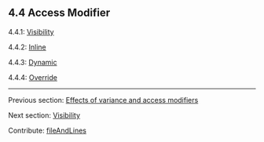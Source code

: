 ## 4.4 Access Modifier

4.4.1: [Visibility](class-field-visibility.md)

4.4.2: [Inline](class-field-inline.md)

4.4.3: [Dynamic](class-field-dynamic.md)

4.4.4: [Override](class-field-override.md)

---

Previous section: [Effects of variance and access modifiers](class-field-override-effects.md)

Next section: [Visibility](class-field-visibility.md)

Contribute: [fileAndLines](https://github.com/HaxeFoundation/HaxeManual/blob/master/04-class-field.tex#L227-227)